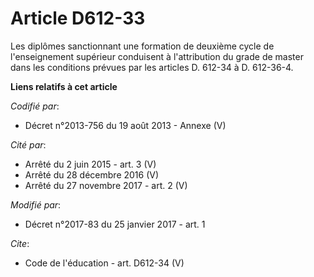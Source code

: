 # Article D612-33

Les diplômes sanctionnant une formation de deuxième cycle de l'enseignement supérieur conduisent à l'attribution du grade de
master dans les conditions prévues par les articles D. 612-34 à D. 612-36-4.

**Liens relatifs à cet article**

_Codifié par_:

  - Décret n°2013-756 du 19 août 2013 -  Annexe (V)

_Cité par_:

  - Arrêté du 2 juin 2015 - art. 3 (V)
  - Arrêté du 28 décembre 2016 (V)
  - Arrêté du 27 novembre 2017 - art. 2 (V)

_Modifié par_:

  - Décret n°2017-83 du 25 janvier 2017 - art. 1

_Cite_:

  - Code de l'éducation - art. D612-34 (V)
